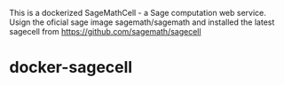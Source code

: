 This is a dockerized SageMathCell - a Sage computation web service. Usign the oficial sage image sagemath/sagemath and installed the latest sagecell from https://github.com/sagemath/sagecell

# docker-sagecell
